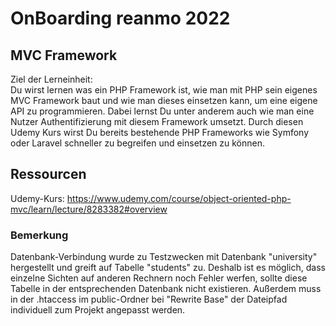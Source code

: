 # OnBoarding reanmo 2022

## MVC Framework
Ziel der Lerneinheit:<br> Du wirst lernen was ein PHP Framework ist, wie man mit PHP sein eigenes MVC Framework baut und wie man dieses einsetzen kann, um eine eigene API zu programmieren. Dabei lernst Du unter anderem auch wie man eine Nutzer Authentifizierung mit diesem Framework umsetzt. Durch diesen Udemy Kurs wirst Du bereits bestehende PHP Frameworks wie Symfony oder Laravel schneller zu begreifen und einsetzen zu können.

## Ressourcen
Udemy-Kurs: https://www.udemy.com/course/object-oriented-php-mvc/learn/lecture/8283382#overview

### Bemerkung
Datenbank-Verbindung wurde zu Testzwecken mit Datenbank "university" hergestellt und greift auf Tabelle "students" zu. Deshalb ist es möglich, dass einzelne Sichten auf anderen Rechnern noch Fehler werfen, sollte diese Tabelle in der entsprechenden Datenbank nicht existieren. Außerdem muss in der .htaccess im public-Ordner bei "Rewrite Base" der Dateipfad individuell zum Projekt angepasst werden.